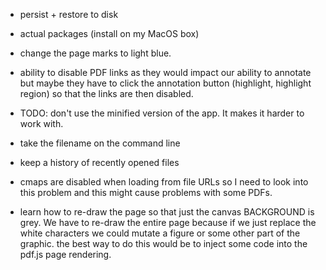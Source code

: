 
- persist + restore to disk

- actual packages (install on my MacOS box)

- change the page marks to light blue.


- ability to disable PDF links as they would impact our ability to annotate but
  maybe they have to click the annotation button (highlight, highlight region)
  so that the links are then disabled.

- TODO: don't use the minified version of the app.  It makes it harder to work with.

- take the filename on the command line

- keep a history of recently opened files


-  cmaps are disabled when loading from file URLs so I need to look into this
   problem and this might cause problems with some PDFs.

- learn how to re-draw the page so that just the canvas BACKGROUND is grey.
  We have to re-draw the entire page because if we just replace the white
  characters we could mutate a figure or some other part of the graphic.  the
  best way to do this would be to inject some code into the pdf.js page
  rendering.
